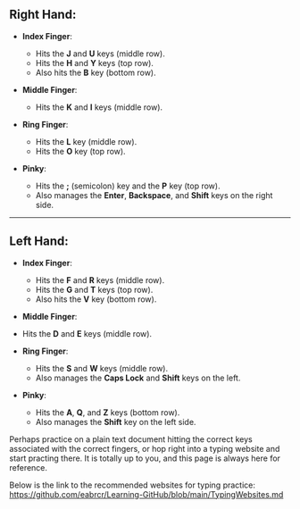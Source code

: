 ## Right Hand:

- **Index Finger**:
  - Hits the **J** and **U** keys (middle row).
  - Hits the **H** and **Y** keys (top row).
  - Also hits the **B** key (bottom row).

- **Middle Finger**:
  - Hits the **K** and **I** keys (middle row).

- **Ring Finger**:
  - Hits the **L** key (middle row).
  - Hits the **O** key (top row).

- **Pinky**:
  - Hits the **;** (semicolon) key and the **P** key (top row).
  - Also manages the **Enter**, **Backspace**, and **Shift** keys on the right side.

---


## Left Hand:

- **Index Finger**:
  - Hits the **F** and **R** keys (middle row).
  - Hits the **G** and **T** keys (top row).
  - Also hits the **V** key (bottom row).

 - **Middle Finger**:
  - Hits the **D** and **E** keys (middle row).

- **Ring Finger**:
  - Hits the **S** and **W** keys (middle row).
  - Also manages the **Caps Lock** and **Shift** keys on the left.
 
- **Pinky**:
  - Hits the **A**, **Q**, and **Z** keys (bottom row).
  - Also manages the **Shift** key on the left side.
 

Perhaps practice on a plain text document hitting the correct keys associated with the correct fingers, or hop right into a typing website and start practing there. It is totally up to you, and this page is always here for reference.

Below is the link to the recommended websites for typing practice:
https://github.com/eabrcr/Learning-GitHub/blob/main/TypingWebsites.md








